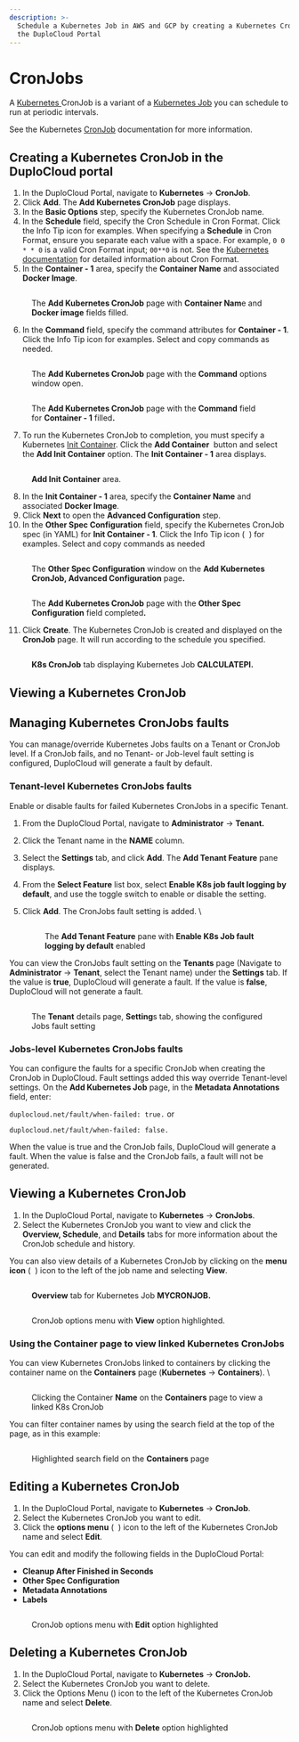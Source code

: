 ```yaml
---
description: >-
  Schedule a Kubernetes Job in AWS and GCP by creating a Kubernetes CronJob in
  the DuploCloud Portal
---
```


# CronJobs

A [Kubernetes ](https://kubernetes.io/)CronJob is a variant of a [Kubernetes Job](jobs.md) you can schedule to run at periodic intervals.

See the Kubernetes [CronJob](https://kubernetes.io/docs/concepts/workloads/controllers/cron-jobs/) documentation for more information.

## Creating a Kubernetes CronJob in the DuploCloud portal

1. In the DuploCloud Portal, navigate to **Kubernetes** -> **CronJob**.
2. Click **Add**. The **Add Kubernetes CronJob** page displays.
3. In the **Basic Options** step, specify the Kubernetes CronJob name.
4. In the **Schedule** field, specify the Cron Schedule in Cron Format. Click the Info Tip icon for examples. When specifying a **Schedule** in Cron Format, ensure you separate each value with a space. For example, `0 0 * * 0` is a valid Cron Format input; `00**0` is not. See the [Kubernetes documentation](https://kubernetes.io/docs/concepts/workloads/controllers/cron-jobs/#writing-a-cronjob-spec) for detailed information about Cron Format.
5. In the **Container - 1** area, specify the **Container Name** and associated **Docker Image**.

<figure><img src="../.gitbook/assets/cron 1.png" alt=""><figcaption><p>The <strong>Add Kubernetes CronJob</strong> page with <strong>Container Nam</strong>e and <strong>Docker image</strong> fields filled.</p></figcaption></figure>

6. In the **Command** field, specify the command attributes for **Container - 1**. Click the Info Tip icon for examples. Select and copy commands as needed.

<figure><img src="../.gitbook/assets/cron retake.png" alt=""><figcaption><p>The <strong>Add Kubernetes CronJob</strong> page with the <strong>Command</strong> options window open.</p></figcaption></figure>

<figure><img src="../.gitbook/assets/crom3.png" alt=""><figcaption><p>The <strong>Add Kubernetes CronJob</strong> page with the <strong>Command</strong> field for <strong>Container - 1</strong> filled<strong>.</strong></p></figcaption></figure>

7. To run the Kubernetes CronJob to completion, you must specify a Kubernetes [Init Container](https://kubernetes.io/docs/concepts/workloads/pods/init-containers/).  Click the **Add Container** <img src="../.gitbook/assets/chevron_Down_arrow.png" alt="" data-size="line"> button and select the **Add Init Container** option. The **Init Container - 1** area displays.

<figure><img src="../.gitbook/assets/cron4 (1).png" alt=""><figcaption><p><strong>Add Init Container</strong> area.</p></figcaption></figure>

8. In the **Init Container - 1** area, specify the **Container Name** and associated **Docker Image**.
9. Click **Next** to open the **Advanced Configuration** step.
10. In the **Other Spec Configuration** field, specify the Kubernetes CronJob spec (in YAML) for **Init Container - 1**. Click the Info Tip icon ( <img src="../.gitbook/assets/info_tip_black.png" alt="" data-size="line"> ) for examples. Select and copy commands as needed

<figure><img src="../.gitbook/assets/cron6 (1).png" alt=""><figcaption><p>The <strong>Other Spec Configuration</strong> window on the <strong>Add Kubernetes CronJob, Advanced Configuration</strong> page<strong>.</strong></p></figcaption></figure>

<figure><img src="../.gitbook/assets/cron7.png" alt=""><figcaption><p>The <strong>Add Kubernetes CronJob</strong> page with the <strong>Other Spec Configuration</strong> field completed<strong>.</strong></p></figcaption></figure>

11. Click **Create**. The Kubernetes CronJob is created and displayed on the **CronJob** page. It will run according to the schedule you specified.&#x20;

<figure><img src="../.gitbook/assets/cron final.png" alt=""><figcaption><p><strong>K8s CronJob</strong> tab displaying Kubernetes Job <strong>CALCULATEPI.</strong></p></figcaption></figure>

## Viewing a Kubernetes CronJob&#x20;

## Managing Kubernetes CronJobs faults

You can manage/override Kubernetes Jobs faults on a Tenant or CronJob level. If a CronJob fails, and no Tenant- or Job-level fault setting is configured, DuploCloud will generate a fault by default.&#x20;

### **Tenant-level Kubernetes CronJobs faults**

Enable or disable faults for failed Kubernetes CronJobs in a specific Tenant.

1. From the DuploCloud Portal, navigate to **Administrator** -> **Tenant.**
2. Click the Tenant name in the **NAME** column.&#x20;
3. Select the **Settings** tab, and click **Add**. The **Add Tenant Feature** pane displays.&#x20;
4. From the **Select Feature** list box, select **Enable K8s job fault logging by default**, and use the toggle switch to enable or disable the setting.&#x20;
5.  Click **Add**. The CronJobs fault setting is added. \


    <div align="left">

    <figure><img src="../.gitbook/assets/tenant faults feature.png" alt=""><figcaption><p>The <strong>Add Tenant Feature</strong> pane with <strong>Enable K8s Job fault logging by default</strong> enabled</p></figcaption></figure>

    </div>

You can view the CronJobs fault setting on the **Tenants** page (Navigate to **Administrator** -> **Tenant**, select the Tenant name) under the **Settings** tab. If the value is **true**, DuploCloud will generate a fault. If the value is **false**, DuploCloud will not generate a fault.&#x20;

<figure><img src="../.gitbook/assets/tenant setting set.png" alt=""><figcaption><p>The <strong>Tenant</strong> details page, <strong>Setting</strong>s tab, showing the configured Jobs fault setting</p></figcaption></figure>

### **Jobs-level Kubernetes CronJobs faults**

You can configure the faults for a specific CronJob when creating the CronJob in DuploCloud. Fault settings added this way override Tenant-level settings. On the **Add Kubernetes Job** page, in the **Metadata Annotations** field, enter:&#x20;

`duplocloud.net/fault/when-failed: true.` or&#x20;

`duplocloud.net/fault/when-failed: false.`

When the value is true and the CronJob fails, DuploCloud will generate a fault. When the value is false and the CronJob fails, a fault will not be generated.&#x20;

## Viewing a Kubernetes CronJob&#x20;

1. In the DuploCloud Portal, navigate to **Kubernetes** -> **CronJobs**.
2. Select the Kubernetes CronJob you want to view and click the **Overview, Schedule**, and **Details** tabs for more information about the CronJob schedule and history.&#x20;

You can also view details of a Kubernetes CronJob by clicking on the **menu icon** ( <img src="../.gitbook/assets/Kabab_three_Vertical_dots (5).png" alt="" data-size="line"> ) icon to the left of the job name and selecting **View**.



<figure><img src="../.gitbook/assets/cron9.png" alt=""><figcaption><p><strong>Overview</strong> tab for Kubernetes Job <strong>MYCRONJOB.</strong></p></figcaption></figure>

<figure><img src="../.gitbook/assets/cronview.png" alt=""><figcaption><p>CronJob options menu with <strong>View</strong> option highlighted.</p></figcaption></figure>

### Using the Container page to view linked Kubernetes CronJobs

You can view Kubernetes CronJobs linked to containers by clicking the container name on the **Containers** page (**Kubernetes** -> **Containers**). \


<div align="left">

<figure><img src="../.gitbook/assets/j29.png" alt=""><figcaption><p>Clicking the Container <strong>Name</strong> on the <strong>Containers</strong> page to view a linked K8s CronJob</p></figcaption></figure>

</div>

You can filter container names by using the search field at the top of the page, as in this example:



<figure><img src="../.gitbook/assets/search containers.png" alt=""><figcaption><p>Highlighted search field on the <strong>Containers</strong> page </p></figcaption></figure>

## Editing a Kubernetes CronJob

1. In the DuploCloud Portal, navigate to **Kubernetes** -> **CronJob**.
2. Select the Kubernetes CronJob you want to edit.&#x20;
3. Click the **options menu** ( <img src="../.gitbook/assets/Kabab_three_Vertical_dots (5).png" alt="" data-size="line"> ) icon to the left of the Kubernetes CronJob name and select **Edit**.

You can edit and modify the following fields in the DuploCloud Portal:

* **Cleanup After Finished in Seconds**
* **Other Spec Configuration**
* **Metadata Annotations**
* **Labels**

<figure><img src="../.gitbook/assets/cron edit.png" alt=""><figcaption><p>CronJob options menu with <strong>Edit</strong> option highlighted</p></figcaption></figure>

## Deleting a Kubernetes CronJob

1. In the DuploCloud Portal, navigate to **Kubernetes** -> **CronJob.**
2. Select the Kubernetes CronJob you want to delete.&#x20;
3. Click the Options Menu (<img src="../.gitbook/assets/Kabab_three_Vertical_dots (5).png" alt="" data-size="line">) icon to the left of the Kubernetes CronJob name and select **Delete**.

<figure><img src="../.gitbook/assets/cron delete.png" alt=""><figcaption><p>CronJob options menu with <strong>Delete</strong> option highlighted</p></figcaption></figure>

